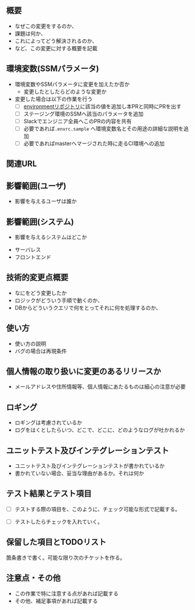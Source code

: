 <!-- すべてを埋める必要はないが可能な限り詳細に情報共有をお願いします 🙏 -->
## 概要
* なぜこの変更をするのか、
* 課題は何か、
* これによってどう解決されるのか、
* など、この変更に対する概要を記載

## 環境変数(SSMパラメータ)

* 環境変数やSSMパラメータに変更を加えたか否か
  * 変更したとしたらどのような変更か
* 変更した場合は以下の作業を行う
  * [ ] [environmentリポジトリ](https://github.com/AlisProject/environment)に該当の値を追加し本PRと同時にPRを出す
  * [ ] ステージング環境のSSMへ該当のパラメータを追加
  * [ ] Slackでエンジニア全員へこのPRの内容を共有
  * [ ] 必要であれば`.envrc.sample` へ環境変数名とその用途の詳細な説明を追加
  * [ ] 必要であればmasterへマージされた時に走るCI環境への追加

## 関連URL

## 影響範囲(ユーザ)
* 影響を与えるユーザは誰か

## 影響範囲(システム)
* 影響を与えるシステムはどこか

- サーバレス
- フロントエンド

## 技術的変更点概要
* なにをどう変更したか
* ロジックがどういう手順で動くのか、
* DBからどういうクエリで何をとってそれに何を処理するのか、

## 使い方
* 使い方の説明
* バグの場合は再現条件

## 個人情報の取り扱いに変更のあるリリースか

* メールアドレスや住所情報等、個人情報にあたるものは細心の注意が必要

## ロギング

* ロギングは考慮されているか
* ログをはくとしたらいつ、どこで、どこに、どのようなログが吐かれるか

## ユニットテスト及びインテグレーションテスト
* ユニットテスト及びインテグレーションテストが書かれているか
* 書かれていない場合、妥当な理由があるか。それは何か

## テスト結果とテスト項目

* [ ] テストする際の項目を、このように、チェック可能な形式で記載する。
* [ ] テストしたらチェックを入れていく。


## 保留した項目とTODOリスト

箇条書きで書く。可能な限り次のチケットを作る。

## 注意点・その他

* この作業で特に注意する点があれば記載する
* その他、補足事項があれば記載する
